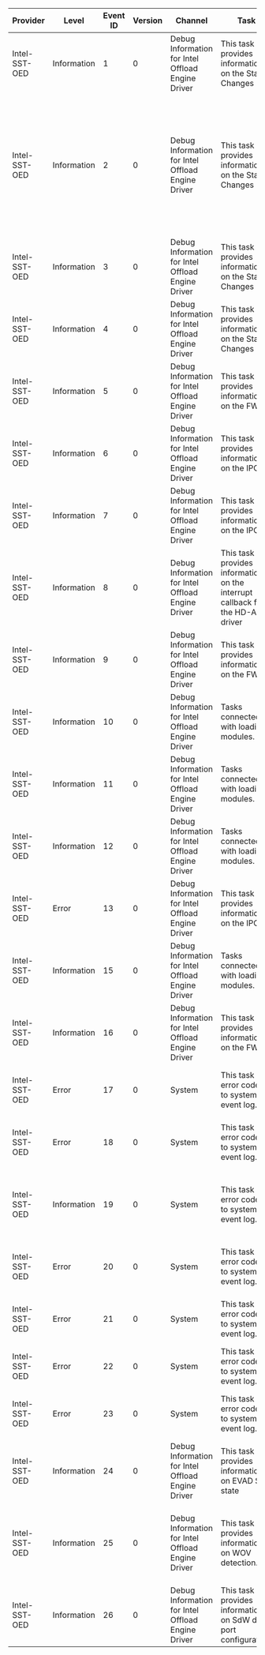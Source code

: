 Provider       |  Level        |  Event ID  |  Version  |  Channel                                            |  Task                                                                           |  Opcode                                  |  Keyword  |  Message
---------------|---------------|------------|-----------|-----------------------------------------------------|---------------------------------------------------------------------------------|------------------------------------------|-----------|---------------------------------------------------------------------------------------------------------------------------------------------------------------------
Intel-SST-OED  |  Information  |  1         |  0        |  Debug Information for Intel Offload Engine Driver  |  This task provides information on the State Changes                            |  Opcode for IntcOED Driver State         |           |  PNP state of the offload engine driver changed
Intel-SST-OED  |  Information  |  2         |  0        |  Debug Information for Intel Offload Engine Driver  |  This task provides information on the State Changes                            |  Opcode for OED Power State              |           |  There is a transition in the Power State of the OED Driver OED Driver is either starting to transition to new power state or already transition to new power state.
Intel-SST-OED  |  Information  |  3         |  0        |  Debug Information for Intel Offload Engine Driver  |  This task provides information on the State Changes                            |  Opcode for OED DSP State                |           |  DSP Cores are transitioning to new state
Intel-SST-OED  |  Information  |  4         |  0        |  Debug Information for Intel Offload Engine Driver  |  This task provides information on the State Changes                            |  Opcode for OED FW State                 |           |  State of the Firmware
Intel-SST-OED  |  Information  |  5         |  0        |  Debug Information for Intel Offload Engine Driver  |  This task provides information on the FW                                       |  Opcode_IntcOED_FW_Purge                 |           |
Intel-SST-OED  |  Information  |  6         |  0        |  Debug Information for Intel Offload Engine Driver  |  This task provides information on the IPCs                                     |  Opcode_IntcOED_IPC_Send                 |           |  IPC is initiated by the OED Driver
Intel-SST-OED  |  Information  |  7         |  0        |  Debug Information for Intel Offload Engine Driver  |  This task provides information on the IPCs                                     |  Opcode_IntcOED_IPC_Receive              |           |  OED Driver received an IPC from the DSP.
Intel-SST-OED  |  Information  |  8         |  0        |  Debug Information for Intel Offload Engine Driver  |  This task provides information on the interrupt callback from the HD-A driver  |  Opcode_IntcOED_Interrupt_Callback       |           |  Received an Interrupt Callback from HD-Audio Bus
Intel-SST-OED  |  Information  |  9         |  0        |  Debug Information for Intel Offload Engine Driver  |  This task provides information on the FW                                       |  Opcode for OED FW Code Load             |           |  Transferring either FW Base Image or Library
Intel-SST-OED  |  Information  |  10        |  0        |  Debug Information for Intel Offload Engine Driver  |  Tasks connected with loading modules.                                          |                                          |           |  Load base FW; '{message} - STATUS={status}'
Intel-SST-OED  |  Information  |  11        |  0        |  Debug Information for Intel Offload Engine Driver  |  Tasks connected with loading modules.                                          |                                          |           |  Load modules. {message} - STATUS={status}'
Intel-SST-OED  |  Information  |  12        |  0        |  Debug Information for Intel Offload Engine Driver  |  Tasks connected with loading modules.                                          |                                          |           |  Get module info. GUID {ModuleGUID}
Intel-SST-OED  |  Error        |  13        |  0        |  Debug Information for Intel Offload Engine Driver  |  This task provides information on the IPCs                                     |                                          |           |  Error while IPC. {message}
Intel-SST-OED  |  Information  |  15        |  0        |  Debug Information for Intel Offload Engine Driver  |  Tasks connected with loading modules.                                          |                                          |           |  {message}
Intel-SST-OED  |  Information  |  16        |  0        |  Debug Information for Intel Offload Engine Driver  |  This task provides information on the FW                                       |  Opcode for OED FW Stream Info           |           |  FW creating a stream: mode = {Mode} pin ={Pin}
Intel-SST-OED  |  Error        |  17        |  0        |  System                                             |  This task logs error codes to system event log.                                |  Opcode for FW and Driver errors.        |           |  Initialize DSP Firmware. {message}; STATUS = {status}.
Intel-SST-OED  |  Error        |  18        |  0        |  System                                             |  This task logs error codes to system event log.                                |  Opcode for FW and Driver errors.        |           |  Initialize DSP task. {message}; STATUS = {status}.
Intel-SST-OED  |  Information  |  19        |  0        |  System                                             |  This task logs error codes to system event log.                                |  Opcode for FW and Driver errors.        |           |  Check the remaining resource budget. {message}; STATUS = {status}.
Intel-SST-OED  |  Error        |  20        |  0        |  System                                             |  This task logs error codes to system event log.                                |  Opcode for FW and Driver errors.        |           |  Launch task scheduler. {message}; STATUS = {status}.
Intel-SST-OED  |  Error        |  21        |  0        |  System                                             |  This task logs error codes to system event log.                                |  Opcode for FW and Driver errors.        |           |  Change driver state. {message}; STATUS = {status}.
Intel-SST-OED  |  Error        |  22        |  0        |  System                                             |  This task logs error codes to system event log.                                |  Opcode for FW and Driver errors.        |           |  Set DSP state. {message}; STATUS = {status}.
Intel-SST-OED  |  Error        |  23        |  0        |  System                                             |  This task logs error codes to system event log.                                |  Opcode for FW and Driver errors.        |           |  Initialize OED driver. {message}; STATUS = {status}.
Intel-SST-OED  |  Information  |  24        |  0        |  Debug Information for Intel Offload Engine Driver  |  This task provides information on EVAD SW state                                |  Opcode for SDW EVAD State               |           |  SDW ownership passed to: {State}.
Intel-SST-OED  |  Information  |  25        |  0        |  Debug Information for Intel Offload Engine Driver  |  This task provides information on WOV detection.                               |  Opcode for WoV detection.               |           |  Keyphrase detected. Stage: {Stage}. Keyphrase ID: {KeyPhraseId}. Score: {Score}.
Intel-SST-OED  |  Information  |  26        |  0        |  Debug Information for Intel Offload Engine Driver  |  This task provides information on SdW data port configuration.                 |  Opcode for SDW data port configuration  |           |  Configuration for {Side} port number: {Port number}.